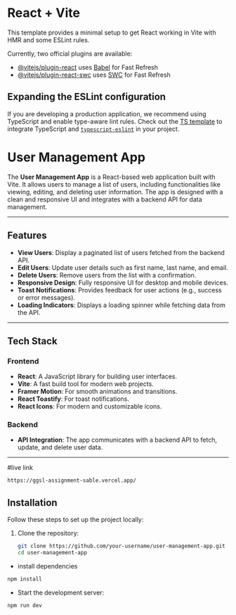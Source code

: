 # React + Vite

This template provides a minimal setup to get React working in Vite with HMR and some ESLint rules.

Currently, two official plugins are available:

- [@vitejs/plugin-react](https://github.com/vitejs/vite-plugin-react/blob/main/packages/plugin-react/README.md) uses [Babel](https://babeljs.io/) for Fast Refresh
- [@vitejs/plugin-react-swc](https://github.com/vitejs/vite-plugin-react-swc) uses [SWC](https://swc.rs/) for Fast Refresh

## Expanding the ESLint configuration

If you are developing a production application, we recommend using TypeScript and enable type-aware lint rules. Check out the [TS template](https://github.com/vitejs/vite/tree/main/packages/create-vite/template-react-ts) to integrate TypeScript and [`typescript-eslint`](https://typescript-eslint.io) in your project.



# User Management App

The **User Management App** is a React-based web application built with Vite. It allows users to manage a list of users, including functionalities like viewing, editing, and deleting user information. The app is designed with a clean and responsive UI and integrates with a backend API for data management.

---

## Features

- **View Users**: Display a paginated list of users fetched from the backend API.
- **Edit Users**: Update user details such as first name, last name, and email.
- **Delete Users**: Remove users from the list with a confirmation.
- **Responsive Design**: Fully responsive UI for desktop and mobile devices.
- **Toast Notifications**: Provides feedback for user actions (e.g., success or error messages).
- **Loading Indicators**: Displays a loading spinner while fetching data from the API.

---

## Tech Stack

### Frontend
- **React**: A JavaScript library for building user interfaces.
- **Vite**: A fast build tool for modern web projects.
- **Framer Motion**: For smooth animations and transitions.
- **React Toastify**: For toast notifications.
- **React Icons**: For modern and customizable icons.

### Backend
- **API Integration**: The app communicates with a backend API to fetch, update, and delete user data.

---

#live link
```bash
https://ggsl-assignment-sable.vercel.app/
```

## Installation

Follow these steps to set up the project locally:

1. Clone the repository:
   ```bash
   git clone https://github.com/your-username/user-management-app.git
   cd user-management-app
   ```
- install dependencies
```bash
npm install
```
* Start the development server:
 ```bash
 npm run dev
 ```
